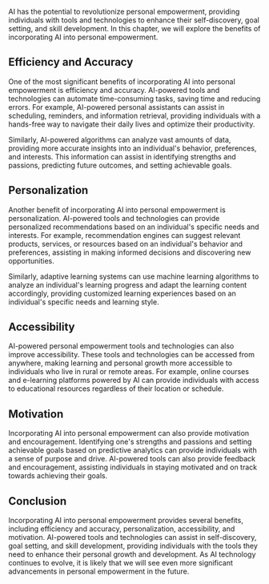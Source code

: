 
AI has the potential to revolutionize personal empowerment, providing individuals with tools and technologies to enhance their self-discovery, goal setting, and skill development. In this chapter, we will explore the benefits of incorporating AI into personal empowerment.

Efficiency and Accuracy
-----------------------

One of the most significant benefits of incorporating AI into personal empowerment is efficiency and accuracy. AI-powered tools and technologies can automate time-consuming tasks, saving time and reducing errors. For example, AI-powered personal assistants can assist in scheduling, reminders, and information retrieval, providing individuals with a hands-free way to navigate their daily lives and optimize their productivity.

Similarly, AI-powered algorithms can analyze vast amounts of data, providing more accurate insights into an individual's behavior, preferences, and interests. This information can assist in identifying strengths and passions, predicting future outcomes, and setting achievable goals.

Personalization
---------------

Another benefit of incorporating AI into personal empowerment is personalization. AI-powered tools and technologies can provide personalized recommendations based on an individual's specific needs and interests. For example, recommendation engines can suggest relevant products, services, or resources based on an individual's behavior and preferences, assisting in making informed decisions and discovering new opportunities.

Similarly, adaptive learning systems can use machine learning algorithms to analyze an individual's learning progress and adapt the learning content accordingly, providing customized learning experiences based on an individual's specific needs and learning style.

Accessibility
-------------

AI-powered personal empowerment tools and technologies can also improve accessibility. These tools and technologies can be accessed from anywhere, making learning and personal growth more accessible to individuals who live in rural or remote areas. For example, online courses and e-learning platforms powered by AI can provide individuals with access to educational resources regardless of their location or schedule.

Motivation
----------

Incorporating AI into personal empowerment can also provide motivation and encouragement. Identifying one's strengths and passions and setting achievable goals based on predictive analytics can provide individuals with a sense of purpose and drive. AI-powered tools can also provide feedback and encouragement, assisting individuals in staying motivated and on track towards achieving their goals.

Conclusion
----------

Incorporating AI into personal empowerment provides several benefits, including efficiency and accuracy, personalization, accessibility, and motivation. AI-powered tools and technologies can assist in self-discovery, goal setting, and skill development, providing individuals with the tools they need to enhance their personal growth and development. As AI technology continues to evolve, it is likely that we will see even more significant advancements in personal empowerment in the future.

